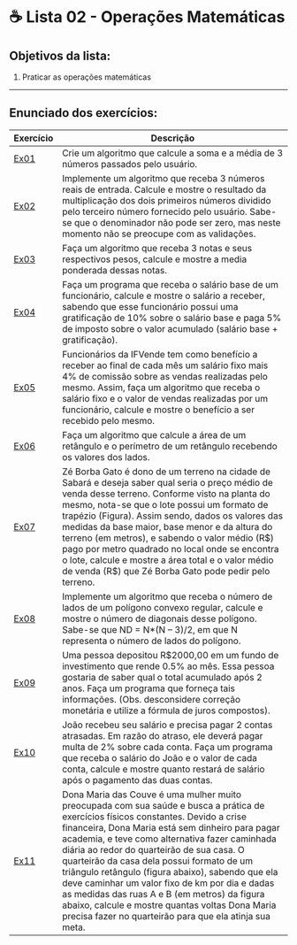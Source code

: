 # ☕ Lista 02 - Operações Matemáticas

## Objetivos da lista:

1. Praticar as operações matemáticas

---

## Enunciado dos exercícios:

| Exercício                 | Descrição                                                                                                                                                                                                                                                                                                                                                                                                                                                                                                                    |
|---------------------------|------------------------------------------------------------------------------------------------------------------------------------------------------------------------------------------------------------------------------------------------------------------------------------------------------------------------------------------------------------------------------------------------------------------------------------------------------------------------------------------------------------------------------|
| [Ex01](Lista02_Ex01.java) | Crie um algoritmo que calcule a soma e a média de 3 números passados pelo usuário.                                                                                                                                                                                                                                                                                                                                                                                                                                           |
| [Ex02](Lista02_Ex02.java) | Implemente um algoritmo que receba 3 números reais de entrada. Calcule e mostre o resultado da multiplicação dos dois primeiros números dividido pelo terceiro número fornecido pelo usuário. Sabe-se que o denominador não pode ser zero, mas neste momento não se preocupe com as validações.                                                                                                                                                                                                                              |
| [Ex03](Lista02_Ex03.java) | Faça um algoritmo que receba 3 notas e seus respectivos pesos, calcule e mostre a media ponderada dessas notas.                                                                                                                                                                                                                                                                                                                                                                                                              |
| [Ex04](Lista02_Ex04.java) | Faça um programa que receba o salário base de um funcionário, calcule e mostre o salário a receber, sabendo que esse funcionário possui uma gratificação de 10% sobre o salário base e paga 5% de imposto sobre o valor acumulado (salário base + gratificação).                                                                                                                                                                                                                                                             |
| [Ex05](Lista02_Ex05.java) | Funcionários da IFVende tem como benefício a receber ao final de cada mês um salário fixo mais 4% de comissão sobre as vendas realizadas pelo mesmo. Assim, faça um algoritmo que receba o salário fixo e o valor de vendas realizadas por um funcionário, calcule e mostre o benefício a ser recebido pelo mesmo.                                                                                                                                                                                                           |
| [Ex06](Lista02_Ex06.java) | Faça um algoritmo que calcule a área de um retângulo e o perímetro de um retângulo recebendo os valores dos lados.                                                                                                                                                                                                                                                                                                                                                                                                           |
| [Ex07](Lista02_Ex07.java) | Zé Borba Gato é dono de um terreno na cidade de Sabará e deseja saber qual seria o preço médio de venda desse terreno. Conforme visto na planta do mesmo, nota-se que o lote possui um formato de trapézio (Figura). Assim sendo, dados os valores das medidas da base maior, base menor e da altura do terreno (em metros), e sabendo o valor médio (R\$) pago por metro quadrado no local onde se encontra o lote, calcule e mostre a área total e o valor médio de venda (R\$) que Zé Borba Gato pode pedir pelo terreno. |
| [Ex08](Lista02_Ex08.java) | Implemente um algoritmo que receba o número de lados de um polígono convexo regular, calcule e mostre o número de diagonais desse polígono. Sabe-se que ND = N*(N – 3)/2, em que N representa o número de lados do polígono. |
| [Ex09](Lista02_Ex09.java) | Uma pessoa depositou R$2000,00 em um fundo de investimento que rende 0.5% ao mês. Essa pessoa gostaria de saber qual o total acumulado após 2 anos. Faça um programa que forneça tais informações. (Obs. desconsidere correção monetária e utilize a fórmula de juros compostos). |
| [Ex10](Lista02_Ex10.java) | João recebeu seu salário e precisa pagar 2 contas atrasadas. Em razão do atraso, ele deverá pagar multa de 2% sobre cada conta. Faça um programa que receba o salário do João e o valor de cada conta, calcule e mostre quanto restará de salário após o pagamento das duas contas. |
| [Ex11](Lista02_Ex11.java) | Dona Maria das Couve é uma mulher muito preocupada com sua saúde e busca a prática de exercícios físicos constantes. Devido a crise financeira, Dona Maria está sem dinheiro para pagar academia, e teve como alternativa fazer caminhada diária ao redor do quarteirão de sua casa. O quarteirão da casa dela possui formato de um triângulo retângulo (figura abaixo), sabendo que ela deve caminhar um valor fixo de km por dia e dadas as medidas das ruas A e B (em metros) da figura abaixo, calcule e mostre quantas voltas Dona Maria precisa fazer no quarteirão para que ela atinja sua meta. |